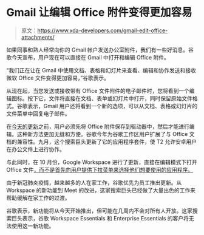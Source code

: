 # Gmail 让编辑 Office 附件变得更加容易

> 原文：<https://www.xda-developers.com/gmail-edit-office-attachments/>

如果同事和熟人经常向你的 Gmail 帐户发送办公室附件，我们有一些好消息。谷歌今天宣布，用户现在可以直接在 Gmail 中打开和编辑 Office 附件。

“我们正在让在 Gmail 中使用文档、表格和幻灯片来查看、编辑和协作发送和接收微软 Office 文件变得更加容易，”谷歌表示。

从现在起，当您发送或接收带有 Office 文件附件的电子邮件时，您将看到一个编辑图标。按下它，文件将直接在文档、表单或幻灯片中打开，同时保留原始文件格式。谷歌表示，Gmail 用户还将看到一个新的选项，可以从文档、表格或幻灯片的文件菜单中回复电子邮件。

在[今天的更新](https://workspaceupdates.googleblog.com/2020/12/one-click-open-gmail-m.html)之前，用户必须先将 Office 附件保存到驱动器中，然后才能进行编辑。这种新方法更加无缝和方便。谷歌今年为谷歌工作区用户扩展了与 Office 文档的兼容性。九月，这个搜索巨头更新了它的应用程序套件，使 T2 允许安卓用户在办公文件上进行协作。

与此同时，在 10 月份，Google Workspace 进行了更新，直接在编辑模式下打开 Office 文件[，而不是首先向用户提供下拉菜单来选择他们想要使用的应用程序。](https://www.xda-developers.com/google-workspace-open-microsoft-office-files-edit-mode/)

由于新冠肺炎疫情，越来越多的人在家工作，谷歌优先为员工推出更新。从 Workspace 的新功能到 Meet 的改进，这家搜索巨头已经做了大量出色的工作来帮助缓解在家工作的过渡。

谷歌表示，新功能将从今天开始推出，但可能在几周内不会对所有人开放。这家搜索巨头表示，谷歌 Workspace Essentials 和 Enterprise Essentials 的客户将无法使用这一新功能。